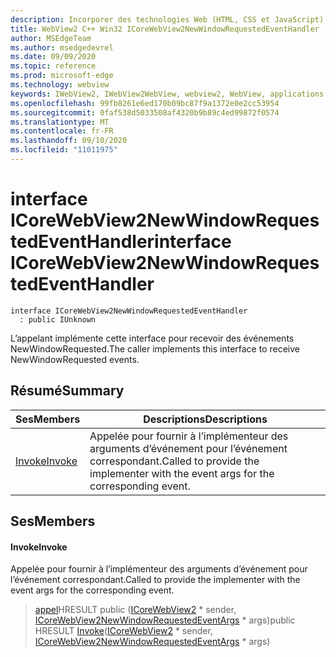 ```yaml
---
description: Incorporer des technologies Web (HTML, CSS et JavaScript) dans vos applications natives avec le contrôle Microsoft Edge WebView2
title: WebView2 C++ Win32 ICoreWebView2NewWindowRequestedEventHandler
author: MSEdgeTeam
ms.author: msedgedevrel
ms.date: 09/09/2020
ms.topic: reference
ms.prod: microsoft-edge
ms.technology: webview
keywords: IWebView2, IWebView2WebView, webview2, WebView, applications Win32, Win32, Edge, ICoreWebView2, ICoreWebView2Controller, contrôle de navigateur, html Edge, ICoreWebView2NewWindowRequestedEventHandler
ms.openlocfilehash: 99fb8261e6ed170b09bc87f9a1372e0e2cc53954
ms.sourcegitcommit: 0faf538d5033508af4320b9b89c4ed99872f0574
ms.translationtype: MT
ms.contentlocale: fr-FR
ms.lasthandoff: 09/10/2020
ms.locfileid: "11011975"
---
```

# <span data-ttu-id="66e73-104">interface ICoreWebView2NewWindowRequestedEventHandler</span><span class="sxs-lookup"><span data-stu-id="66e73-104">interface ICoreWebView2NewWindowRequestedEventHandler</span></span> 

```
interface ICoreWebView2NewWindowRequestedEventHandler
  : public IUnknown
```

<span data-ttu-id="66e73-105">L’appelant implémente cette interface pour recevoir des événements NewWindowRequested.</span><span class="sxs-lookup"><span data-stu-id="66e73-105">The caller implements this interface to receive NewWindowRequested events.</span></span>

## <span data-ttu-id="66e73-106">Résumé</span><span class="sxs-lookup"><span data-stu-id="66e73-106">Summary</span></span>

 <span data-ttu-id="66e73-107">Ses</span><span class="sxs-lookup"><span data-stu-id="66e73-107">Members</span></span>                        | <span data-ttu-id="66e73-108">Descriptions</span><span class="sxs-lookup"><span data-stu-id="66e73-108">Descriptions</span></span>
--------------------------------|---------------------------------------------
[<span data-ttu-id="66e73-109">Invoke</span><span class="sxs-lookup"><span data-stu-id="66e73-109">Invoke</span></span>](#invoke) | <span data-ttu-id="66e73-110">Appelée pour fournir à l’implémenteur des arguments d’événement pour l’événement correspondant.</span><span class="sxs-lookup"><span data-stu-id="66e73-110">Called to provide the implementer with the event args for the corresponding event.</span></span>

## <span data-ttu-id="66e73-111">Ses</span><span class="sxs-lookup"><span data-stu-id="66e73-111">Members</span></span>

#### <span data-ttu-id="66e73-112">Invoke</span><span class="sxs-lookup"><span data-stu-id="66e73-112">Invoke</span></span> 

<span data-ttu-id="66e73-113">Appelée pour fournir à l’implémenteur des arguments d’événement pour l’événement correspondant.</span><span class="sxs-lookup"><span data-stu-id="66e73-113">Called to provide the implementer with the event args for the corresponding event.</span></span>

> <span data-ttu-id="66e73-114">[appel](#invoke)HRESULT public ([ICoreWebView2](icorewebview2.md) \* sender, [ICoreWebView2NewWindowRequestedEventArgs](icorewebview2newwindowrequestedeventargs.md) \* args)</span><span class="sxs-lookup"><span data-stu-id="66e73-114">public HRESULT [Invoke](#invoke)([ICoreWebView2](icorewebview2.md) \* sender, [ICoreWebView2NewWindowRequestedEventArgs](icorewebview2newwindowrequestedeventargs.md) \* args)</span></span>

